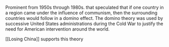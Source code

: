 Prominent from 1950s through 1980s. that speculated that if one country in a region came under the influence of communism, then the surrounding countries would follow in a domino effect. The domino theory was used by successive United States administrations during the Cold War to justify the need for American intervention around the world.

[[Losing China]] supports this theory